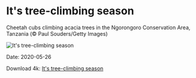# It's tree-climbing season

Cheetah cubs climbing acacia trees in the Ngorongoro Conservation Area, Tanzania (© Paul Souders/Getty Images)

![It's tree-climbing season](https://bing.com/th?id=OHR.CheetahCubs_EN-US2332035796_UHD.jpg&rf=LaDigue_UHD.jpg&pid=hp&w=1024&h=576)

Date: 2020-05-26

Download 4k: [It's tree-climbing season](https://bing.com/th?id=OHR.CheetahCubs_EN-US2332035796_UHD.jpg&rf=LaDigue_UHD.jpg&pid=hp&w=3840&h=2160)

